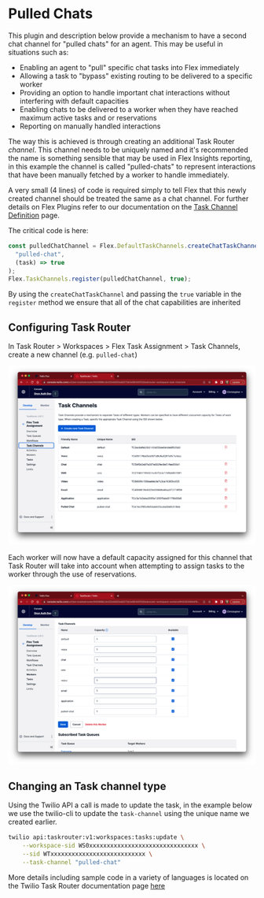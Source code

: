 # Pulled Chats

This plugin and description below provide a mechanism to have a second chat channel for "pulled chats" for an agent.  This may be useful in situations such as:
- Enabling an agent to "pull" specific chat tasks into Flex immediately
- Allowing a task to "bypass" existing routing to be delivered to a specific worker
- Providing an option to handle important chat interactions without interfering with default capacities
- Enabling chats to be delivered to a worker when they have reached maximum active tasks and or reservations
- Reporting on manually handled interactions

The way this is achieved is through creating an additional Task Router _channel_.  This channel needs to be uniquely named and it's recommended the name is something sensible that may be used in Flex Insights reporting, in this example the channel is called "pulled-chats" to represent interactions that have been manually fetched by a worker to handle immediately.

A very small (4 lines) of code is required simply to tell Flex that this newly created channel should be treated the same as a chat channel. For further details on Flex Plugins refer to our documentation on the [Task Channel Definition](https://www.twilio.com/pt-br/docs/flex/developer/ui/task-channel-definitions) page.

The critical code is here:
```ts
const pulledChatChannel = Flex.DefaultTaskChannels.createChatTaskChannel(
  "pulled-chat",
  (task) => true
);
Flex.TaskChannels.register(pulledChatChannel, true);
```

By using the `createChatTaskChannel` and passing the `true` variable in the `register` method we ensure that all of the chat capabilities are inherited

## Configuring Task Router
In Task Router > Workspaces > Flex Task Assignment > Task Channels, create a new channel (e.g. `pulled-chat`)

![display](./docs/1-create-task-channel.png)

Each worker will now have a default capacity assigned for this channel that Task Router will take into account when attempting to assign tasks to the worker through the use of reservations.

![display](./docs/2-assign-worker-capacity.png)

## Changing an Task channel type

Using the Twilio API a call is made to update the task, in the example below we use the twilio-cli to update the `task-channel` using the unique name we created earlier.

```bash
twilio api:taskrouter:v1:workspaces:tasks:update \
    --workspace-sid WS0xxxxxxxxxxxxxxxxxxxxxxxxxxxxxxx \
    --sid WTxxxxxxxxxxxxxxxxxxxxxxxxxxx \
    --task-channel "pulled-chat"
```

More details including sample code in a variety of languages is located on the Twilio Task Router documentation page [here](https://www.twilio.com/docs/taskrouter/api/task)